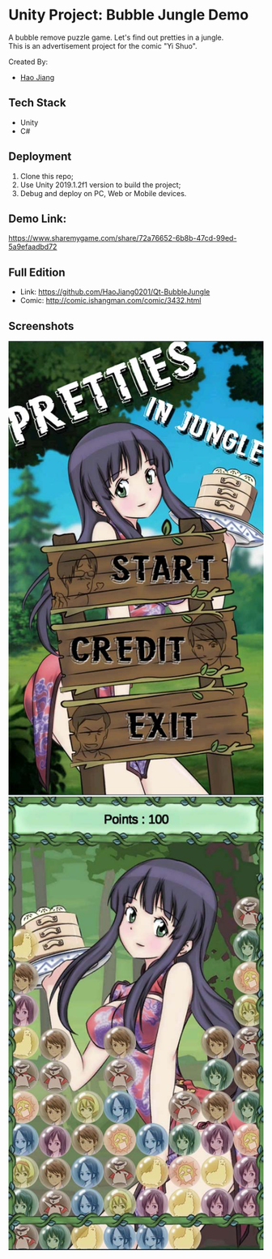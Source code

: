 # Unity Project: Bubble Jungle Demo

A bubble remove puzzle game. Let's find out pretties in a jungle.  
This is an advertisement project for the comic "Yi Shuo".

Created By:
* [Hao Jiang](https://github.com/HaoJiang0201)

## Tech Stack
* Unity
* C#

## Deployment
1. Clone this repo;
2. Use Unity 2019.1.2f1 version to build the project;
3. Debug and deploy on PC, Web or Mobile devices.

## Demo Link:
https://www.sharemygame.com/share/72a76652-6b8b-47cd-99ed-5a9efaadbd72

## Full Edition
* Link: https://github.com/HaoJiang0201/Qt-BubbleJungle
* Comic: http://comic.ishangman.com/comic/3432.html

## Screenshots
![Screenshot of Budgestory](https://github.com/HaoJiang0201/Unity-BubbleJungle/blob/master/doc/Title.jpg?raw=true)
![Screenshot of Budgestory](https://github.com/HaoJiang0201/Unity-BubbleJungle/blob/master/doc/Main.jpg?raw=true)
